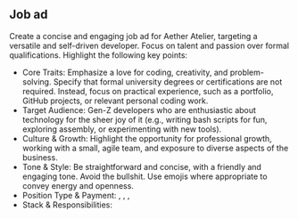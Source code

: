 ## Job ad
Create a concise and engaging job ad for Aether Atelier, targeting a versatile and self-driven developer. Focus on talent and passion over formal qualifications. Highlight the following key points:

- Core Traits: Emphasize a love for coding, creativity, and problem-solving. Specify that formal university degrees or certifications are not required. Instead, focus on practical experience, such as a portfolio, GitHub projects, or relevant personal coding work.
- Target Audience: Gen-Z developers who are enthusiastic about technology for the sheer joy of it (e.g., writing bash scripts for fun, exploring assembly, or experimenting with new tools).
- Culture & Growth: Highlight the opportunity for professional growth, working with a small, agile team, and exposure to diverse aspects of the business.
- Tone & Style: Be straightforward and concise, with a friendly and engaging tone. Avoid the bullshit. Use emojis where appropriate to convey energy and openness.
- Position Type & Payment: <position>, <contract-nature>, <montly-pay-budget>, <location>
- Stack & Responsibilities: <stack-technologies>
